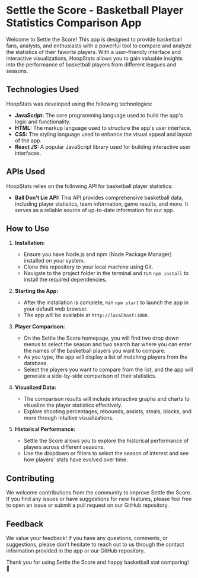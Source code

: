 # Settle the Score - Basketball Player Statistics Comparison App

Welcome to Settle the Score! This app is designed to provide basketball fans, analysts, and enthusiasts with a powerful tool to compare and analyze the statistics of their favorite players. With a user-friendly interface and interactive visualizations, HoopStats allows you to gain valuable insights into the performance of basketball players from different leagues and seasons.

## Technologies Used

HoopStats was developed using the following technologies:

- **JavaScript:** The core programming language used to build the app's logic and functionality.
- **HTML:** The markup language used to structure the app's user interface.
- **CSS:** The styling language used to enhance the visual appeal and layout of the app.
- **React JS:** A popular JavaScript library used for building interactive user interfaces.

## APIs Used

HoopStats relies on the following API for basketball player statistics:

- **Ball Don't Lie API:** This API provides comprehensive basketball data, including player statistics, team information, game results, and more. It serves as a reliable source of up-to-date information for our app.

## How to Use

1. **Installation:**
   - Ensure you have Node.js and npm (Node Package Manager) installed on your system.
   - Clone this repository to your local machine using Git.
   - Navigate to the project folder in the terminal and run `npm install` to install the required dependencies.

2. **Starting the App:**
   - After the installation is complete, run `npm start` to launch the app in your default web browser.
   - The app will be available at `http://localhost:3000`.

3. **Player Comparison:**
   - On the Settle the Score homepage, you will find two drop down menus to select the season and two search bar where you can enter the names of the basketball players you want to compare.
   - As you type, the app will display a list of matching players from the database.
   - Select the players you want to compare from the list, and the app will generate a side-by-side comparison of their statistics.

4. **Visualized Data:**
   - The comparison results will include interactive graphs and charts to visualize the player statistics effectively.
   - Explore shooting percentages, rebounds, assists, steals, blocks, and more through intuitive visualizations.

5. **Historical Performance:**
   - Settle the Score allows you to explore the historical performance of players across different seasons.
   - Use the dropdown or filters to select the season of interest and see how players' stats have evolved over time.

## Contributing

We welcome contributions from the community to improve Settle the Score. If you find any issues or have suggestions for new features, please feel free to open an issue or submit a pull request on our GitHub repository.

## Feedback

We value your feedback! If you have any questions, comments, or suggestions, please don't hesitate to reach out to us through the contact information provided in the app or our GitHub repository.

Thank you for using Settle the Score and happy basketball stat comparing! 🏀



